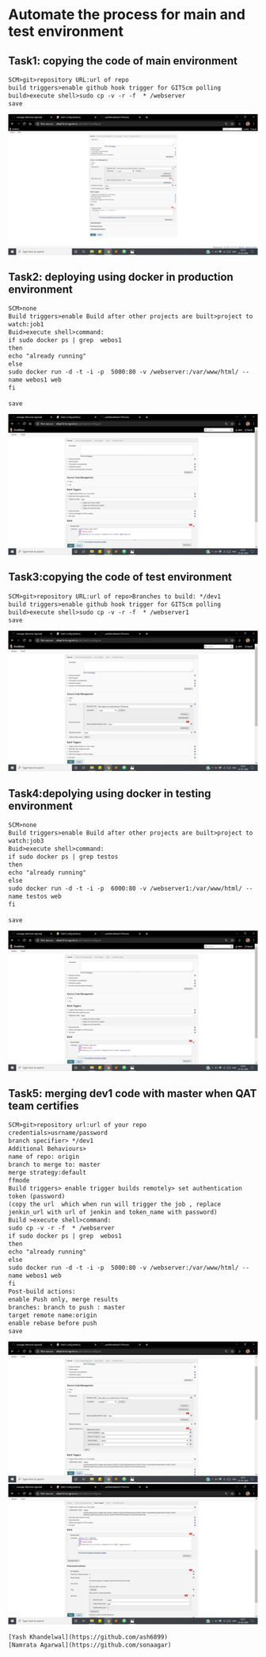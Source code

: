 # Automate the process for main and test environment
## Task1: copying the code of main environment
```
SCM>git>repository URL:url of repo
build triggers>enable github hook trigger for GITScm polling
build>execute shell>sudo cp -v -r -f  * /webserver
save
```
![](ss/task1.png)
## Task2: deploying using docker in production environment
```
SCM>none
Build triggers>enable Build after other projects are built>project to watch:job1
Buid>execute shell>command:
if sudo docker ps | grep  webos1
then 
echo "already running"
else
sudo docker run -d -t -i -p  5000:80 -v /webserver:/var/www/html/ --name webos1 web 
fi

save
```
![](ss/task2.png)
## Task3:copying the code of test environment
```
SCM>git>repository URL:url of repo>Branches to build: */dev1
build triggers>enable github hook trigger for GITScm polling
build>execute shell>sudo cp -v -r -f  * /webserver1
save
```
![](ss/task3.png)
## Task4:depolying using docker in testing environment
```
SCM>none
Build triggers>enable Build after other projects are built>project to watch:job3
Buid>execute shell>command:
if sudo docker ps | grep testos
then 
echo "already running"
else
sudo docker run -d -t -i -p  6000:80 -v /webserver1:/var/www/html/ --name testos web
fi

save
```
![](ss/task4.png)
## Task5: merging dev1 code with master when QAT team certifies
```
SCM>git>repository url:url of your repo
credentials>usrname/password
branch specifier> */dev1
Additional Behaviours>
name of repo: origin
branch to merge to: master
merge strategy:default
ffmode
Build triggers> enable trigger builds remotely> set authentication token (password)
(copy the url  which when run will trigger the job , replace jenkin_url with url of jenkin and token_name with password)
Build >execute shell>command:
sudo cp -v -r -f  * /webserver
if sudo docker ps | grep  webos1
then 
echo "already running"
else
sudo docker run -d -t -i -p  5000:80 -v /webserver:/var/www/html/ --name webos1 web 
fi
Post-build actions:
enable Push only, merge results
branches: branch to push : master
target remote name:origin
enable rebase before push
save
```
![](ss/task5.1.png)
![](ss/task5.2.png)
```
[Yash Khandelwal](https://github.com/ash6899)
[Namrata Agarwal](https://github.com/sonaagar)
```
